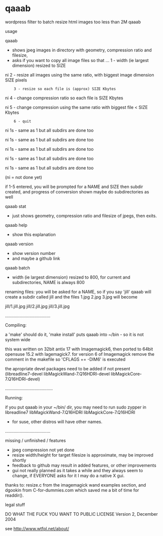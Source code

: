 # qaaab
wordpress filter to batch resize html images too less than 2M
qaaab

usage

qaaab
- 	shows jpeg images in directory with geometry, compression ratio and filesize,
-	asks if you want to copy all image files so that ...
		1 - width (ie largest dimension) resized to SIZE
		
ni		2 - resize all images using the same ratio, with biggest image dimension SIZE pixels 

		3 - resize so each file is (approx) SIZE Kbytes
		
ni		4 - change compression ratio so each file is SIZE Kbytes

ni		5 - change compression using the same ratio with biggest file < SIZE Kbytes

		6 - quit
		

ni		1s - same as 1 but all subdirs are done too

ni		1s - same as 1 but all subdirs are done too

ni		1s - same as 1 but all subdirs are done too

ni		1s - same as 1 but all subdirs are done too

ni		1s - same as 1 but all subdirs are done too


(ni = not done yet)

if 1-5 entered, you will be prompted for a NAME and SIZE
then subdir created, and progress of conversion shown
maybe do subdirectories as well

qaaab stat
- just shows geometry, compression ratio and filesize of jpegs, then exits.


qaaab help
- show this explanation


qaaab version
- show version number
- and maybe a github link


qaaab batch
- width (ie largest dimension) resized to 800, for current and subdirectories, NAME is always 800





renaming files:
you will be asked for a NAME, so if you say 'jill'
qaaab will create a subdir called jill
and the files 1.jpg 2.jpg 3.jpg will become

jill/1.jill.jpg
jill/2.jill.jpg
jill/3.jill.jpg

.....................................


Compiling:

a 'make' should do it,
'make install' puts qaaab into ~/bin - so it is not system wide

this was written on 32bit antix 17 with Imagemagick6, 
then ported to 64bit opensuse 15.2 with Iagemagick7.
for version 6 of Imagemagick remove the comment in the makefile so 'CFLAGS += -DIM6' is executed

the apropriate devel packages need to be added if not present (libreadline7-devel libMagickWand-7.Q16HDRI-devel libMagickCore-7.Q16HDRI-devel)

.......................................


Running:

if you put qaaab in your ~/bin/ dir, 
you may need to run
sudo zypper in libreadline7 libMagickWand-7.Q16HDRI libMagickCore-7.Q16HDRI
- for suse, other distros will have other names.


.....................................


missing / unfinished / features

- jpeg compression not yet done
- resize width/height for target filesize is approximate, may be improved shortly
- feedback to github may result in added features, or other improvements
- gui not really planned as it takes a while and they always seem to change, if EVERYONE asks for it I may do a native X gui.
 


thanks to:
resize.c from the imagemagick wand examples section, 
and
dgookin from C-for-dummies.com which saved me a bit of time for readdir().


legal stuff

DO WHAT THE FUCK YOU WANT TO PUBLIC LICENSE 
                    Version 2, December 2004 

see http://www.wtfpl.net/about/



